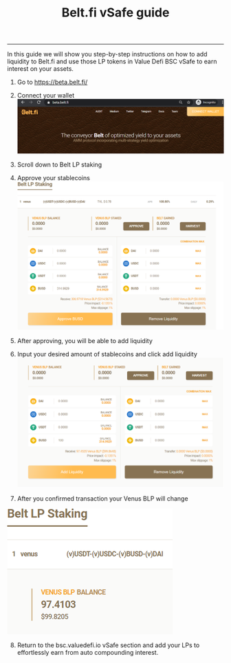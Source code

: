 ﻿---
id: Beltfi-guide
title: Belt.fi vSafe guide
sidebar_label: Belt vSafe guide
---
---

In this guide we will show you step-by-step instructions on how to add liquidity to Belt.fi and use those LP tokens in Value Defi BSC vSafe to earn interest on your assets.  

1. Go to https://beta.belt.fi/ 
2. Connect your wallet
![belt1](img/belt1.png)

3. Scroll down to Belt LP staking 
4. Approve your stablecoins
![belt2](img/belt2.png)

5. After approving, you will be able to add liquidity
6. Input your desired amount of stablecoins and click add liquidity
![belt3](img/belt3.png)

7. After you confirmed transaction your Venus BLP will change

![belt4](img/belt4.png)

8. Return to the bsc.valuedefi.io vSafe section and add your LPs to effortlessly earn from auto compounding interest.




